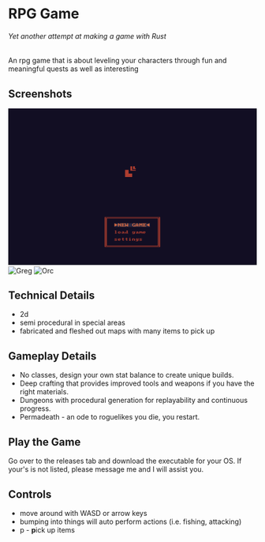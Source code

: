 # RPG Game
###### Yet another attempt at making a game with Rust

An rpg game that is about leveling your characters through fun and meaningful quests as well as interesting 

## Screenshots
![Main Menu](./screenshots/rust_rpg_mainmenu.gif)
![Greg](./screenshots/starting_greg.png)
![Orc](./screenshots/starting_orcs.png)

## Technical Details
- 2d 
- semi procedural in special areas
- fabricated and fleshed out maps with many items to pick up

## Gameplay Details
- No classes, design your own stat balance to create unique builds.
- Deep crafting that provides improved tools and weapons if you have the right materials.
- Dungeons with procedural generation for replayability and continuous progress.
- Permadeath - an ode to roguelikes you die, you restart.

## Play the Game
Go over to the releases tab and download the executable for your OS.
If your's is not listed, please message me and I will assist you.

## Controls
- move around with WASD or arrow keys
- bumping into things will auto perform actions (i.e. fishing, attacking)
- p - **p**ick up items


